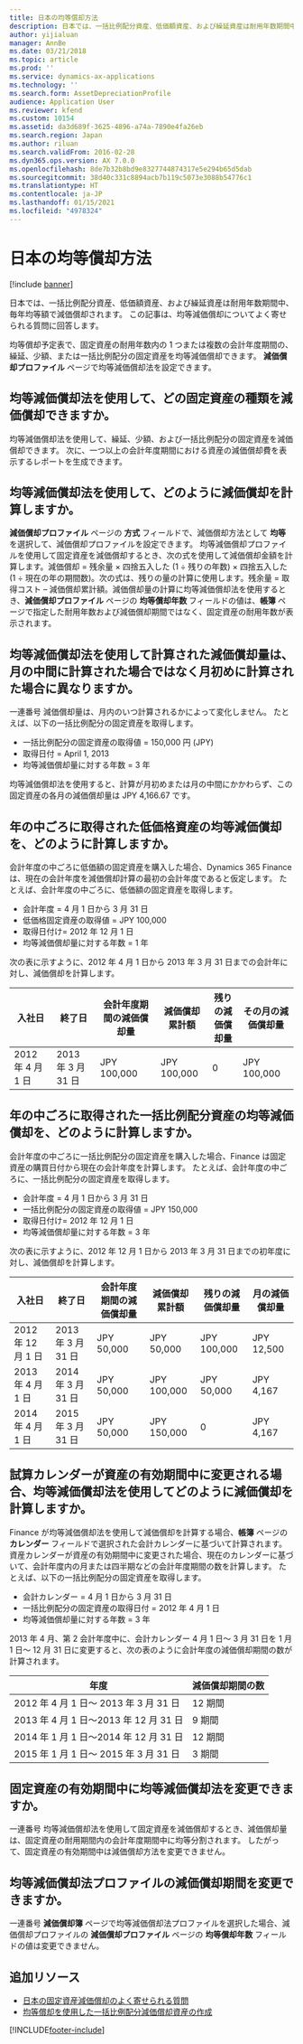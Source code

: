 ```yaml
---
title: 日本の均等償却方法
description: 日本では、一括比例配分資産、低価額資産、および繰延資産は耐用年数期間中、毎年均等額で減価償却されます。 この記事は、均等減価償却についてよく寄せられる質問に回答します。
author: yijialuan
manager: AnnBe
ms.date: 03/21/2018
ms.topic: article
ms.prod: ''
ms.service: dynamics-ax-applications
ms.technology: ''
ms.search.form: AssetDepreciationProfile
audience: Application User
ms.reviewer: kfend
ms.custom: 10154
ms.assetid: da3d689f-3625-4896-a74a-7890e4fa26eb
ms.search.region: Japan
ms.author: riluan
ms.search.validFrom: 2016-02-28
ms.dyn365.ops.version: AX 7.0.0
ms.openlocfilehash: 8de7b32b8bd9e8327744874317e5e294b65d5dab
ms.sourcegitcommit: 38d40c331c8894acb7b119c5073e3088b54776c1
ms.translationtype: HT
ms.contentlocale: ja-JP
ms.lasthandoff: 01/15/2021
ms.locfileid: "4978324"
---
```

# <a name="equally-divided-depreciation-method-for-japan"></a>日本の均等償却方法

[!include [banner](../includes/banner.md)]

日本では、一括比例配分資産、低価額資産、および繰延資産は耐用年数期間中、毎年均等額で減価償却されます。 この記事は、均等減価償却についてよく寄せられる質問に回答します。

均等償却予定表で、固定資産の耐用年数内の 1 つまたは複数の会計年度期間の、繰延、少額、または一括比例配分の固定資産を均等減価償却できます。 **減価償却プロファイル** ページで均等減価償却法を設定できます。

## <a name="what-types-of-fixed-assets-can-i-depreciate-by-using-the-equally-divided-depreciation-method"></a>均等減価償却法を使用して、どの固定資産の種類を減価償却できますか。
均等減価償却法を使用して、繰延、少額、および一括比例配分の固定資産を減価償却できます。 次に、一つ以上の会計年度期間における資産の減価償却費を表示するレポートを生成できます。

## <a name="how-is-depreciation-calculated-using-the-equally-divided-depreciation-method"></a>均等減価償却法を使用して、どのように減価償却を計算しますか。
**減価償却プロファイル** ページの **方式** フィールドで、減価償却方法として **均等** を選択して、減価償却プロファイルを設定できます。 均等減価償却プロファイルを使用して固定資産を減価償却するとき、次の式を使用して減価償却金額を計算します。減価償却 = 残余量 × 四捨五入した (1 ÷ 残りの年数) × 四捨五入した (1 ÷ 現在の年の期間数)。次の式は、残りの量の計算に使用します。残余量 = 取得コスト – 減価償却累計額。減価償却量の計算に均等減価償却法を使用するとき、**減価償却プロファイル** ページの **均等償却年数** フィールドの値は、**帳簿** ページで指定した耐用年数および減価償却期間ではなく、固定資産の耐用年数が表示されます。

## <a name="does-the-depreciation-amount-that-is-calculated-by-using-the-equally-divided-depreciation-method-change-if-its-calculated-at-the-beginning-of-the-month-instead-of-in-the-middle-of-the-month"></a>均等減価償却法を使用して計算された減価償却量は、月の中間に計算された場合ではなく月初めに計算された場合に異なりますか。
一連番号 減価償却量は、月内のいつ計算されるかによって変化しません。 たとえば、以下の一括比例配分の固定資産を取得します。

-   一括比例配分の固定資産の取得値 = 150,000 円 (JPY)
-   取得日付 = April 1, 2013
-   均等減価償却量に対する年数 = 3 年

均等減価償却法を使用すると、計算が月初めまたは月の中間にかかわらず、この固定資産の各月の減価償却量は JPY 4,166.67 です。

## <a name="how-is-equally-divided-depreciation-calculated-for-a-lowvalue-asset-that-is-acquired-midyear"></a>年の中ごろに取得された低価格資産の均等減価償却を、どのように計算しますか。
会計年度の中ごろに低価額の固定資産を購入した場合、Dynamics 365 Finance は、現在の会計年度を減価償却計算の最初の会計年度であると仮定します。 たとえば、会計年度の中ごろに、低価額の固定資産を取得します。

-   会計年度 = 4 月 1 日から 3 月 31 日
-   低価格固定資産の取得値 = JPY 100,000
-   取得日付け= 2012 年 12 月 1 日
-   均等減価償却量に対する年数 = 1 年

次の表に示すように、2012 年 4 月 1 日から 2013 年 3 月 31 日までの会計年に対し、減価償却を計算します。

| 入社日    | 終了日       | 会計年度期間の減価償却量 | 減価償却累計額 | 残りの減価償却量 | その月の減価償却量 |
|---------------|----------------|-------------------------------------------|--------------------------|-------------------------------|-----------------------------------|
| 2012 年 4 月 1 日 | 2013 年 3 月 31 日 | JPY 100,000                               | JPY 100,000              | 0                             | JPY 100,000                      |

## <a name="how-is-equally-divided-depreciation-calculated-for-a-lumpsum-asset-that-is-acquired-midyear"></a>年の中ごろに取得された一括比例配分資産の均等減価償却を、どのように計算しますか。
会計年度の中ごろに一括比例配分の固定資産を購入した場合、Finance は固定資産の購買日付から現在の会計年度を計算します。 たとえば、会計年度の中ごろに、一括比例配分の固定資産を取得します。

-   会計年度 = 4 月 1 日から 3 月 31 日
-   一括比例配分の固定資産の取得値 = JPY 150,000
-   取得日付け= 2012 年 12 月 1 日
-   均等減価償却量に対する年数 = 3 年

次の表に示すように、2012 年 12 月 1 日から 2013 年 3 月 31 日までの初年度に対し、減価償却を計算します。

| 入社日       | 終了日       | 会計年度期間の減価償却量 | 減価償却累計額 | 残りの減価償却量 | 月の減価償却量 |
|------------------|----------------|-----------------------------------------|--------------------------|-------------------------------|---------------------------------|
| 2012 年 12 月 1 日 | 2013 年 3 月 31 日 | JPY 50,000                              | JPY 50,000               | JPY 100,000                   | JPY 12,500                      |
| 2013 年 4 月 1 日    | 2014 年 3 月 31 日 | JPY 50,000                              | JPY 100,000              | JPY 50,000                    | JPY 4,167                       |
| 2014 年 4 月 1 日    | 2015 年 3 月 31 日 | JPY 50,000                              | JPY 150,000              | 0                             | JPY 4,167                       |

## <a name="how-is-depreciation-calculated-using-the-equally-divided-depreciation-method-if-the-asset-calendar-is-changed-during-the-asset-life-cycle"></a>試算カレンダーが資産の有効期間中に変更される場合、均等減価償却法を使用してどのように減価償却を計算しますか。
Finance が均等減価償却法を使用して減価償却を計算する場合、**帳簿** ページの **カレンダー** フィールドで選択された会計カレンダーに基づいて計算されます。 資産カレンダーが資産の有効期間中に変更された場合、現在のカレンダーに基づいて、会計年度内の月または四半期などの会計年度期間の数を計算します。 たとえば、以下の一括比例配分の固定資産を取得します。

-   会計カレンダー = 4 月 1 日から 3 月 31 日
-   一括比例配分の固定資産の取得日付 = 2012 年 4 月 1 日
-   均等減価償却量に対する年数 = 3 年

2013 年 4 月、第 2 会計年度中に、会計カレンダー 4 月 1 日～ 3 月 31 日を 1 月 1 日～ 12 月 31 日に変更すると、次の表のように会計年度の減価償却期間の数が計算されます。

| 年度                                | 減価償却期間の数 |
|--------------------------------------------|--------------------------------|
| 2012 年 4 月 1 日～ 2013 年 3 月 31 日      | 12 期間                     |
| 2013 年 4 月 1 日～2013 年 12 月 31 日   | 9 期間                      |
| 2014 年 1 月 1 日～2014 年 12 月 31 日 | 12 期間                     |
| 2015 年 1 月 1 日～ 2015 年 3 月 31 日    | 3 期間                      |

## <a name="can-i-modify-the-equally-divided-depreciation-method-during-the-life-cycle-of-a-fixed-asset"></a>固定資産の有効期間中に均等減価償却法を変更できますか。
一連番号 均等減価償却法を使用して固定資産を減価償却するとき、減価償却量は、固定資産の耐用期間内の会計年度期間中に均等分割されます。 したがって、固定資産の有効期間中は減価償却方法を変更できません。

## <a name="can-i-change-the-depreciation-period-for-an-equally-divided-depreciation-profile"></a>均等減価償却法プロファイルの減価償却期間を変更できますか。
一連番号 **減価償却簿** ページで均等減価償却法プロファイルを選択した場合、減価償却プロファイルの **減価償却プロファイル** ページの **均等償却年数** フィールドの値は変更できません。

## <a name="additional-resources"></a>追加リソース
- [日本の固定資産減価償却のよく寄せられる質問](apac-jpn-fixed-asset-depreciation.md)
- [均等償却を使用した一括比例配分減価償却資産の作成](./tasks/create-lump-sum-depreciation-assets-equally-divided-method.md)





[!INCLUDE[footer-include](../../includes/footer-banner.md)]
